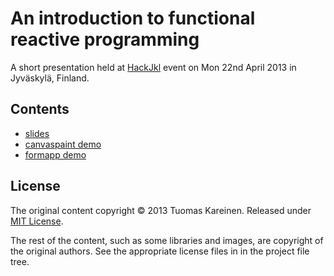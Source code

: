 # An introduction to functional reactive programming

A short presentation held at [HackJkl](http://agilejkl.com/hackjkl/) event on Mon 22nd April 2013 in Jyväskylä, Finland.

## Contents

* [slides](http://tkareine.github.io/hackjkl-intro-frp/slides/index.html)
* [canvaspaint demo](http://tkareine.github.io/hackjkl-intro-frp/canvaspaint/index.html)
* [formapp demo](http://tkareine.github.io/hackjkl-intro-frp/formapp/index.html)

## License

The original content copyright &copy; 2013 Tuomas Kareinen. Released under [MIT License](http://www.opensource.org/licenses/MIT).

The rest of the content, such as some libraries and images, are copyright of the original authors. See the appropriate license files in in the project file tree.
